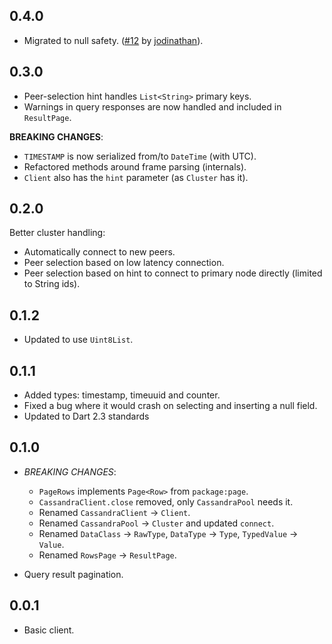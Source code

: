 ## 0.4.0

- Migrated to null safety. ([#12](https://github.com/isoos/cassandart/pull/12) by [jodinathan](https://github.com/jodinathan)).


## 0.3.0

- Peer-selection hint handles `List<String>` primary keys.
- Warnings in query responses are now handled and included in `ResultPage`.

**BREAKING CHANGES**:

- `TIMESTAMP` is now serialized from/to `DateTime` (with UTC).
- Refactored methods around frame parsing (internals).
- `Client` also has the `hint` parameter (as `Cluster` has it).

## 0.2.0

Better cluster handling:
- Automatically connect to new peers.
- Peer selection based on low latency connection.
- Peer selection based on hint to connect to primary node directly (limited to String ids).

## 0.1.2

- Updated to use `Uint8List`.

## 0.1.1

- Added types: timestamp, timeuuid and counter.
- Fixed a bug where it would crash on selecting and inserting a null field.
- Updated to Dart 2.3 standards

## 0.1.0

- *BREAKING CHANGES*:
  - `PageRows` implements `Page<Row>` from `package:page`.
  - `CassandraClient.close` removed, only `CassandraPool` needs it.
  - Renamed `CassandraClient` -> `Client`.
  - Renamed `CassandraPool` -> `Cluster` and updated `connect`.
  - Renamed `DataClass` -> `RawType`, `DataType` -> `Type`, `TypedValue` -> `Value`.
  - Renamed `RowsPage` -> `ResultPage`.

- Query result pagination. 

## 0.0.1

- Basic client.
